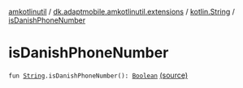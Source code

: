 [amkotlinutil](../../index.md) / [dk.adaptmobile.amkotlinutil.extensions](../index.md) / [kotlin.String](index.md) / [isDanishPhoneNumber](./is-danish-phone-number.md)

# isDanishPhoneNumber

`fun `[`String`](https://kotlinlang.org/api/latest/jvm/stdlib/kotlin/-string/index.html)`.isDanishPhoneNumber(): `[`Boolean`](https://kotlinlang.org/api/latest/jvm/stdlib/kotlin/-boolean/index.html) [(source)](https://github.com/adaptmobile-organization/amkotlinutil/tree/master/amkotlinutil/src/main/java/dk/adaptmobile/amkotlinutil/extensions/StringExtensions.kt#L51)
